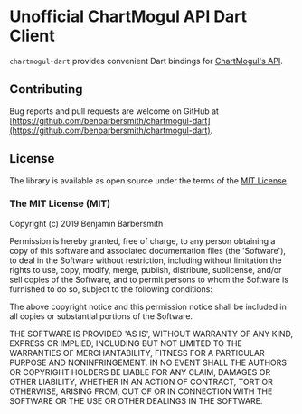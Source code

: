 # Unofficial ChartMogul API Dart Client

`chartmogul-dart` provides convenient Dart bindings for [ChartMogul's API](https://dev.chartmogul.com).

## Contributing

Bug reports and pull requests are welcome on GitHub at [https://github.com/benbarbersmith/chartmogul-dart](https://github.com/benbarbersmith/chartmogul-dart).

## License

The library is available as open source under the terms of the [MIT License](http://opensource.org/licenses/MIT).

### The MIT License (MIT)

Copyright (c) 2019 Benjamin Barbersmith

Permission is hereby granted, free of charge, to any person obtaining a copy of this software and associated documentation files (the 'Software'), to deal in the Software without restriction, including without limitation the rights to use, copy, modify, merge, publish, distribute, sublicense, and/or sell copies of the Software, and to permit persons to whom the Software is furnished to do so, subject to the following conditions:

The above copyright notice and this permission notice shall be included in all copies or substantial portions of the Software.

THE SOFTWARE IS PROVIDED 'AS IS', WITHOUT WARRANTY OF ANY KIND, EXPRESS OR IMPLIED, INCLUDING BUT NOT LIMITED TO THE WARRANTIES OF MERCHANTABILITY, FITNESS FOR A PARTICULAR PURPOSE AND NONINFRINGEMENT. IN NO EVENT SHALL THE AUTHORS OR COPYRIGHT HOLDERS BE LIABLE FOR ANY CLAIM, DAMAGES OR OTHER LIABILITY, WHETHER IN AN ACTION OF CONTRACT, TORT OR OTHERWISE, ARISING FROM, OUT OF OR IN CONNECTION WITH THE SOFTWARE OR THE USE OR OTHER DEALINGS IN THE SOFTWARE.
